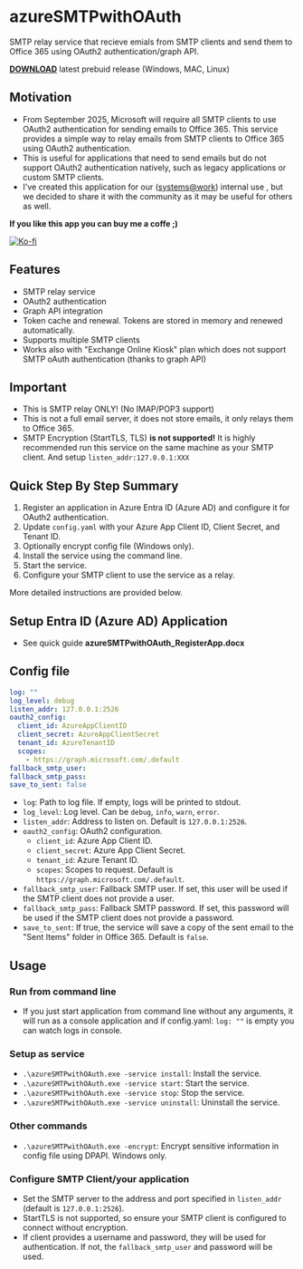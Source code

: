 # azureSMTPwithOAuth

SMTP relay service that recieve emials from SMTP clients and send them to Office 365 using OAuth2 authentication/graph API.

**[DOWNLOAD](https://github.com/mmalcek/azureSMTPwithOAuth/releases/latest)** latest prebuid release (Windows, MAC, Linux)

## Motivation

- From September 2025, Microsoft will require all SMTP clients to use OAuth2 authentication for sending emails to Office 365. This service provides a simple way to relay emails from SMTP clients to Office 365 using OAuth2 authentication.
- This is useful for applications that need to send emails but do not support OAuth2 authentication natively, such as legacy applications or custom SMTP clients.
- I've created this application for our ([systems@work](https://systemsatwork.com)) internal use , but we decided to share it with the community as it may be useful for others as well.

**If you like this app you can buy me a coffe ;)**

[![Ko-fi](https://ko-fi.com/img/githubbutton_sm.svg)](https://ko-fi.com/mmalcek)

## Features

- SMTP relay service
- OAuth2 authentication
- Graph API integration
- Token cache and renewal. Tokens are stored in memory and renewed automatically.
- Supports multiple SMTP clients
- Works also with "Exchange Online Kiosk" plan which does not support SMTP oAuth authentication (thanks to graph API)

## Important

- This is SMTP relay ONLY! (No IMAP/POP3 support)
- This is not a full email server, it does not store emails, it only relays them to Office 365.
- SMTP Encryption (StartTLS, TLS) **is not supported!** It is highly recommended run this service on the same machine as your SMTP client. And setup `listen_addr:127.0.0.1:XXX`

## Quick Step By Step Summary

1. Register an application in Azure Entra ID (Azure AD) and configure it for OAuth2 authentication.
2. Update `config.yaml` with your Azure App Client ID, Client Secret, and Tenant ID.
3. Optionally encrypt config file (Windows only).
4. Install the service using the command line.
5. Start the service.
6. Configure your SMTP client to use the service as a relay.

More detailed instructions are provided below.

## Setup Entra ID (Azure AD) Application

- See quick guide **azureSMTPwithOAuth_RegisterApp.docx**

## Config file

```yaml
log: ""
log_level: debug
listen_addr: 127.0.0.1:2526
oauth2_config:
  client_id: AzureAppClientID
  client_secret: AzureAppClientSecret
  tenant_id: AzureTenantID
  scopes:
    - https://graph.microsoft.com/.default
fallback_smtp_user:
fallback_smtp_pass:
save_to_sent: false
```

- `log`: Path to log file. If empty, logs will be printed to stdout.
- `log_level`: Log level. Can be `debug`, `info`, `warn`, `error`.
- `listen_addr`: Address to listen on. Default is `127.0.0.1:2526`.
- `oauth2_config`: OAuth2 configuration.
  - `client_id`: Azure App Client ID.
  - `client_secret`: Azure App Client Secret.
  - `tenant_id`: Azure Tenant ID.
  - `scopes`: Scopes to request. Default is `https://graph.microsoft.com/.default`.
- `fallback_smtp_user`: Fallback SMTP user. If set, this user will be used if the SMTP client does not provide a user.
- `fallback_smtp_pass`: Fallback SMTP password. If set, this password will be used if the SMTP client does not provide a password.
- `save_to_sent`: If true, the service will save a copy of the sent email to the "Sent Items" folder in Office 365. Default is `false`.

## Usage

### Run from command line

- If you just start application from command line without any arguments, it will run as a console application and if config.yaml: `log: ""` is empty you can watch logs in console.

### Setup as service

- `.\azureSMTPwithOAuth.exe -service install`: Install the service.
- `.\azureSMTPwithOAuth.exe -service start`: Start the service.
- `.\azureSMTPwithOAuth.exe -service stop`: Stop the service.
- `.\azureSMTPwithOAuth.exe -service uninstall`: Uninstall the service.

### Other commands

- `.\azureSMTPwithOAuth.exe -encrypt`: Encrypt sensitive information in config file using DPAPI. Windows only.

### Configure SMTP Client/your application

- Set the SMTP server to the address and port specified in `listen_addr` (default is `127.0.0.1:2526`).
- StartTLS is not supported, so ensure your SMTP client is configured to connect without encryption.
- If client provides a username and password, they will be used for authentication. If not, the `fallback_smtp_user` and password will be used.
